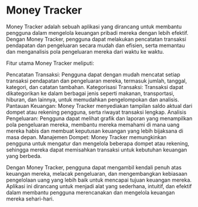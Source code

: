 # Money Tracker


Money Tracker adalah sebuah aplikasi yang dirancang untuk membantu pengguna dalam mengelola keuangan pribadi mereka dengan lebih efektif. Dengan Money Tracker, pengguna dapat melakukan pencatatan transaksi pendapatan dan pengeluaran secara mudah dan efisien, serta memantau dan menganalisis pola pengeluaran mereka dari waktu ke waktu.

Fitur utama Money Tracker meliputi:

Pencatatan Transaksi: Pengguna dapat dengan mudah mencatat setiap transaksi pendapatan dan pengeluaran mereka, termasuk jumlah, tanggal, kategori, dan catatan tambahan.
Kategorisasi Transaksi: Transaksi dapat dikategorikan ke dalam berbagai jenis seperti makanan, transportasi, hiburan, dan lainnya, untuk memudahkan pengelompokan dan analisis.
Pantauan Keuangan: Money Tracker menyediakan tampilan saldo aktual dari dompet atau rekening pengguna, serta riwayat transaksi lengkap.
Analisis Pengeluaran: Pengguna dapat melihat grafik dan laporan yang menampilkan pola pengeluaran mereka, membantu mereka memahami di mana uang mereka habis dan membuat keputusan keuangan yang lebih bijaksana di masa depan.
Manajemen Dompet: Money Tracker memungkinkan pengguna untuk mengatur dan mengelola beberapa dompet atau rekening, sehingga mereka dapat memisahkan transaksi untuk kebutuhan keuangan yang berbeda.

Dengan Money Tracker, pengguna dapat mengambil kendali penuh atas keuangan mereka, melacak pengeluaran, dan mengembangkan kebiasaan pengelolaan uang yang lebih baik untuk mencapai tujuan keuangan mereka. Aplikasi ini dirancang untuk menjadi alat yang sederhana, intuitif, dan efektif dalam membantu pengguna merencanakan dan mengelola keuangan mereka sehari-hari.

